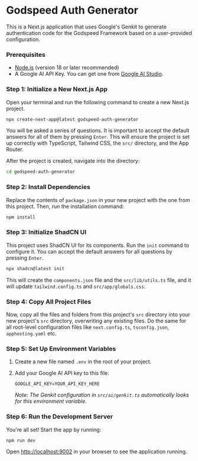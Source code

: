 # Godspeed Auth Generator

This is a Next.js application that uses Google's Genkit to generate authentication code for the Godspeed Framework based on a user-provided configuration.

### Prerequisites

*   [Node.js](https://nodejs.org/en) (version 18 or later recommended)
*   A Google AI API Key. You can get one from [Google AI Studio](https://aistudio.google.com/app/apikey).

### Step 1: Initialize a New Next.js App

Open your terminal and run the following command to create a new Next.js project.

```bash
npx create-next-app@latest godspeed-auth-generator
```

You will be asked a series of questions. It is important to accept the default answers for all of them by pressing `Enter`. This will ensure the project is set up correctly with TypeScript, Tailwind CSS, the `src/` directory, and the App Router.

After the project is created, navigate into the directory:

```bash
cd godspeed-auth-generator
```

### Step 2: Install Dependencies

Replace the contents of `package.json` in your new project with the one from this project. Then, run the installation command:

```bash
npm install
```

### Step 3: Initialize ShadCN UI

This project uses ShadCN UI for its components. Run the `init` command to configure it. You can accept the default answers for all questions by pressing `Enter`.

```bash
npx shadcn@latest init
```
This will create the `components.json` file and the `src/lib/utils.ts` file, and it will update `tailwind.config.ts` and `src/app/globals.css`.

### Step 4: Copy All Project Files

Now, copy all the files and folders from this project's `src` directory into your new project's `src` directory, overwriting any existing files. Do the same for all root-level configuration files like `next.config.ts`, `tsconfig.json`, `apphosting.yaml` etc.

### Step 5: Set Up Environment Variables

1.  Create a new file named `.env` in the root of your project.
2.  Add your Google AI API key to this file:

    ```
    GOOGLE_API_KEY=YOUR_API_KEY_HERE
    ```
    _Note: The Genkit configuration in `src/ai/genkit.ts` automatically looks for this environment variable._

### Step 6: Run the Development Server

You're all set! Start the app by running:

```bash
npm run dev
```

Open [http://localhost:9002](http://localhost:9002) in your browser to see the application running.
